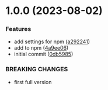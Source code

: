 # 1.0.0 (2023-08-02)


### Features

* add settings for npm ([a292241](https://github.com/dgabrielm/create-vite-react-ts-app/commit/a292241cb247a82a9e6a26ba48df8089b12f8d7b))
* add to npm ([4a9ee06](https://github.com/dgabrielm/create-vite-react-ts-app/commit/4a9ee069972eb67157cc9acdcd36c052246a42e2))
* initial commit ([0db5985](https://github.com/dgabrielm/create-vite-react-ts-app/commit/0db5985ee1fe5dc51b5ddcc14a06ce47ac67ab7b))


### BREAKING CHANGES

* first full version



